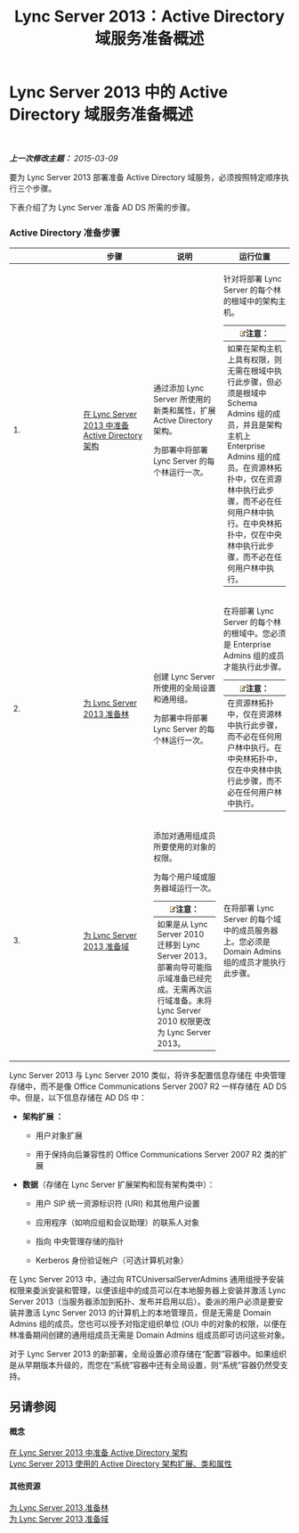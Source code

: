 ﻿---
title: Lync Server 2013：Active Directory 域服务准备概述
TOCTitle: Active Directory 域服务准备概述
ms:assetid: cdd2a652-6a0d-4728-9950-3fcaa7a80066
ms:mtpsurl: https://technet.microsoft.com/zh-cn/library/Gg398869(v=OCS.15)
ms:contentKeyID: 49314281
ms.date: 05/19/2016
mtps_version: v=OCS.15
ms.translationtype: HT
---

# Lync Server 2013 中的 Active Directory 域服务准备概述

 

_**上一次修改主题：** 2015-03-09_

要为 Lync Server 2013 部署准备 Active Directory 域服务，必须按照特定顺序执行三个步骤。

下表介绍了为 Lync Server 准备 AD DS 所需的步骤。

### Active Directory 准备步骤

<table>
<colgroup>
<col style="width: 25%" />
<col style="width: 25%" />
<col style="width: 25%" />
<col style="width: 25%" />
</colgroup>
<thead>
<tr class="header">
<th></th>
<th>步骤</th>
<th>说明</th>
<th>运行位置</th>
</tr>
</thead>
<tbody>
<tr class="odd">
<td><p>1.</p></td>
<td><p><a href="lync-server-2013-preparing-the-active-directory-schema.md">在 Lync Server 2013 中准备 Active Directory 架构</a></p></td>
<td><p>通过添加 Lync Server 所使用的新类和属性，扩展 Active Directory 架构。</p>
<p>为部署中将部署 Lync Server 的每个林运行一次。</p></td>
<td><p>针对将部署 Lync Server 的每个林的根域中的架构主机。</p>
<div class="alert">
<table>
<thead>
<tr class="header">
<th><img src="images/Dn783119.note(OCS.15).gif" title="note" alt="note" />注意：</th>
</tr>
</thead>
<tbody>
<tr class="odd">
<td>如果在架构主机上具有权限，则无需在根域中执行此步骤，但必须是根域中 Schema Admins 组的成员，并且是架构主机上 Enterprise Admins 组的成员。在资源林拓扑中，仅在资源林中执行此步骤，而不必在任何用户林中执行。在中央林拓扑中，仅在中央林中执行此步骤，而不必在任何用户林中执行。</td>
</tr>
</tbody>
</table>

</div></td>
</tr>
<tr class="even">
<td><p>2.</p></td>
<td><p><a href="lync-server-2013-preparing-the-forest.md">为 Lync Server 2013 准备林</a></p></td>
<td><p>创建 Lync Server 所使用的全局设置和通用组。</p>
<p>为部署中将部署 Lync Server 的每个林运行一次。</p></td>
<td><p>在将部署 Lync Server 的每个林的根域中。您必须是 Enterprise Admins 组的成员才能执行此步骤。</p>
<div class="alert">
<table>
<thead>
<tr class="header">
<th><img src="images/Dn783119.note(OCS.15).gif" title="note" alt="note" />注意：</th>
</tr>
</thead>
<tbody>
<tr class="odd">
<td>在资源林拓扑中，仅在资源林中执行此步骤，而不必在任何用户林中执行。在中央林拓扑中，仅在中央林中执行此步骤，而不必在任何用户林中执行。</td>
</tr>
</tbody>
</table>

</div></td>
</tr>
<tr class="odd">
<td><p>3.</p></td>
<td><p><a href="lync-server-2013-preparing-domains.md">为 Lync Server 2013 准备域</a></p></td>
<td><p>添加对通用组成员所要使用的对象的权限。</p>
<p>为每个用户域或服务器域运行一次。</p>
<div class="alert">
<table>
<thead>
<tr class="header">
<th><img src="images/Dn783119.note(OCS.15).gif" title="note" alt="note" />注意：</th>
</tr>
</thead>
<tbody>
<tr class="odd">
<td>如果是从 Lync Server 2010 迁移到 Lync Server 2013，部署向导可能指示域准备已经完成。无需再次运行域准备。未将 Lync Server 2010 权限更改为 Lync Server 2013。</td>
</tr>
</tbody>
</table>

</div></td>
<td><p>在将部署 Lync Server 的每个域中的成员服务器上。您必须是 Domain Admins 组的成员才能执行此步骤。</p></td>
</tr>
</tbody>
</table>


Lync Server 2013 与 Lync Server 2010 类似，将许多配置信息存储在 中央管理存储中，而不是像 Office Communications Server 2007 R2 一样存储在 AD DS 中。但是，以下信息存储在 AD DS 中：

  - **架构扩展 ：**
    
      - 用户对象扩展
    
      - 用于保持向后兼容性的 Office Communications Server 2007 R2 类的扩展

<!-- end list -->

  - **数据**（存储在 Lync Server 扩展架构和现有架构类中）：
    
      - 用户 SIP 统一资源标识符 (URI) 和其他用户设置
    
      - 应用程序（如响应组和会议助理）的联系人对象
    
      - 指向 中央管理存储的指针
    
      - Kerberos 身份验证帐户（可选计算机对象）

在 Lync Server 2013 中，通过向 RTCUniversalServerAdmins 通用组授予安装权限来委派安装和管理，以便该组中的成员可以在本地服务器上安装并激活 Lync Server 2013（当服务器添加到拓扑、发布并启用以后）。委派的用户必须是要安装并激活 Lync Server 2013 的计算机上的本地管理员，但是无需是 Domain Admins 组的成员。您也可以授予对指定组织单位 (OU) 中的对象的权限，以便在林准备期间创建的通用组成员无需是 Domain Admins 组成员即可访问这些对象。

对于 Lync Server 2013 的新部署，全局设置必须存储在“配置”容器中。如果组织是从早期版本升级的，而您在“系统”容器中还有全局设置，则“系统”容器仍然受支持。

## 另请参阅

#### 概念

[在 Lync Server 2013 中准备 Active Directory 架构](lync-server-2013-preparing-the-active-directory-schema.md)  
[Lync Server 2013 使用的 Active Directory 架构扩展、类和属性](lync-server-2013-active-directory-schema-extensions-classes-and-attributes-used-by-lync-server.md)  

#### 其他资源

[为 Lync Server 2013 准备林](lync-server-2013-preparing-the-forest.md)  
[为 Lync Server 2013 准备域](lync-server-2013-preparing-domains.md)

